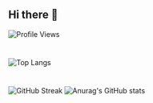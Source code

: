 ## Hi there 👋


![Profile Views](https://komarev.com/ghpvc/?username=domlf&color=blueviolet)


#
![Top Langs](https://github-readme-stats.vercel.app/api/top-langs/?username=domlf&layout=compact)
#
![GitHub Streak](https://streak-stats.demolab.com/?user=domlf&theme=radical)
![Anurag's GitHub stats](https://github-readme-stats.vercel.app/api?username=domlf&show_icons=true&bg_color=00000000)
